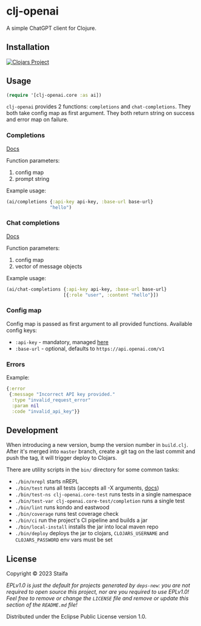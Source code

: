 # clj-openai

A simple ChatGPT client for Clojure.

## Installation

[![Clojars Project](https://img.shields.io/clojars/v/com.flexiana/clj-openai.svg)](https://clojars.org/com.flexiana/clj-openai)

## Usage

```clojure
(require '[clj-openai.core :as ai])
```

`clj-openai` provides 2 functions: `completions` and `chat-completions`. They both take config map as first argument. They both return string on success and error map on failure.

### Completions

[Docs](https://platform.openai.com/docs/guides/completion)

Function parameters:
1. config map
2. prompt string

Example usage:

```clojure
(ai/completions {:api-key api-key, :base-url base-url}
                "hello")
```

### Chat completions

[Docs](https://platform.openai.com/docs/guides/chat)

Function parameters:
1. config map
2. vector of message objects

Example usage:

```clojure
(ai/chat-completions {:api-key api-key, :base-url base-url}
                     [{:role "user", :content "hello"}])
```

### Config map

Config map is passed as first argument to all provided functions.
Available config keys:

- `:api-key` - mandatory, managed [here](https://platform.openai.com/account/api-keys)
- `:base-url` - optional, defaults to `https://api.openai.com/v1` 

### Errors

Example:

```clojure
{:error
 {:message "Incorrect API key provided."
  :type "invalid_request_error"
  :param nil
  :code "invalid_api_key"}}
```

## Development

When introducing a new version, bump the version number in `build.clj`. After it's merged into `master` branch, create a git tag on the last commit and push the tag, it will trigger deploy to Clojars.

There are utility scripts in the `bin/` directory for some common tasks:

* `./bin/nrepl` starts nREPL
* `./bin/test` runs all tests (accepts all -X arguments, [docs](https://github.com/cognitect-labs/test-runner))
* `./bin/test-ns clj-openai.core-test` runs tests in a single namespace
* `./bin/test-var clj-openai.core-test/completion` runs a single test
* `./bin/lint` runs kondo and eastwood
* `./bin/coverage` runs test coverage check
* `./bin/ci` run the project's CI pipeline and builds a jar
* `./bin/local-install` installs the jar into local maven repo 
* `./bin/deploy` deploys the jar to clojars, `CLOJARS_USERNAME` and `CLOJARS_PASSWORD` env vars must be set

## License

Copyright © 2023 Staifa

_EPLv1.0 is just the default for projects generated by `deps-new`: you are not_
_required to open source this project, nor are you required to use EPLv1.0!_
_Feel free to remove or change the `LICENSE` file and remove or update this_
_section of the `README.md` file!_

Distributed under the Eclipse Public License version 1.0.
